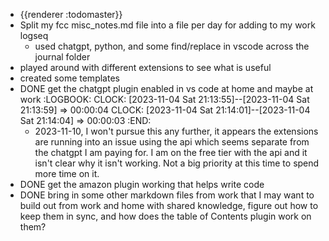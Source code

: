 - {{renderer :todomaster}}
- Split my fcc misc_notes.md file into a file per day for adding to my work logseq
	- used chatgpt, python, and some find/replace in vscode across the journal folder
- played around with different extensions to see what is useful
- created some templates
- DONE get the chatgpt plugin enabled in vs code at home and maybe at work
  :LOGBOOK:
  CLOCK: [2023-11-04 Sat 21:13:55]--[2023-11-04 Sat 21:13:59] =>  00:00:04
  CLOCK: [2023-11-04 Sat 21:14:01]--[2023-11-04 Sat 21:14:04] =>  00:00:03
  :END:
	- 2023-11-10, I won't pursue this any further, it appears the extensions are running into an issue using the api which seems separate from the chatgpt I am paying for.  I am on the free tier with the api and it isn't clear why it isn't working.  Not a big priority at this time to spend more time on it.
- DONE get the amazon plugin working that helps write code
- DONE bring in some other markdown files from work that I may want to build out from work and home with shared knowledge, figure out how to keep them in sync, and how does the table of Contents plugin work on them?